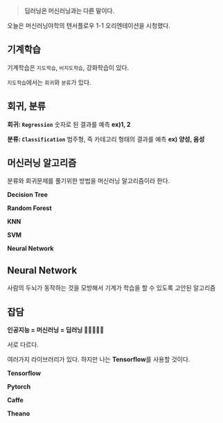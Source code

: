 > **딥러닝은 머신러닝과는 다른 말이다.**


오늘은 머신러닝야학의 텐서플로우 1-1 오리엔테이션을 시청했다.

## 기계학습

기계학습은 `지도학습`, `비지도학습`, 강화학습이 있다.

`지도학습`에서는 `회귀`와 `분류`가 있다.

## 회귀, 분류

**회귀: `Regression`** 숫자로 된 결과를 예측 **ex)1, 2**

**분류: `Classification`** 범주형, 즉 카테고리 형태의 결과를 예측 **ex) 양성, 음성**

## 머신러닝 알고리즘

분류와 회귀문제를 풀기위한 방법을 머신러닝 알고리즘이라 한다.

**Decision Tree**

**Random Forest**

**KNN**

**SVM**

**Neural Network**

## Neural Network

사람의 두뇌가 동작하는 것을 모방해서 기계가 학습을 할 수 있도록 고안된 알고리즘

## 잡담

**인공지능 = 머신러닝 = 딥러닝 🙅‍♂❌❌❌**

서로 다르다.

여러가지 라이브러리가 있다. 하지만 나는 **Tensorflow**를 사용할 것이다.

**Tensorflow**

**Pytorch**

**Caffe**

**Theano**
